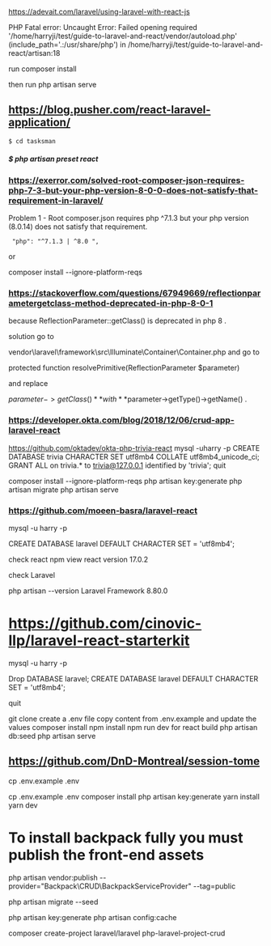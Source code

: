 https://adevait.com/laravel/using-laravel-with-react-js


PHP Fatal error:  Uncaught Error: Failed opening required '/home/harryji/test/guide-to-laravel-and-react/vendor/autoload.php' (include_path='.:/usr/share/php') in /home/harryji/test/guide-to-laravel-and-react/artisan:18

run 
composer install

then 
run php artisan serve



## https://blog.pusher.com/react-laravel-application/


    $ cd tasksman
#####    $ php artisan preset react


### https://exerror.com/solved-root-composer-json-requires-php-7-3-but-your-php-version-8-0-0-does-not-satisfy-that-requirement-in-laravel/
Problem 1
    - Root composer.json requires php ^7.1.3 but your php version (8.0.14) does not satisfy that requirement.


     "php": "^7.1.3 | ^8.0 ",
  
or 

composer install --ignore-platform-reqs


### https://stackoverflow.com/questions/67949669/reflectionparametergetclass-method-deprecated-in-php-8-0-1


because ReflectionParameter::getClass() is deprecated in php 8 .

solution go to

vendor\laravel\framework\src\Illuminate\Container\Container.php
and go to

protected function resolvePrimitive(ReflectionParameter $parameter)

and replace

$parameter->getClass()** with **$parameter->getType()->getName() .


### https://developer.okta.com/blog/2018/12/06/crud-app-laravel-react
https://github.com/oktadev/okta-php-trivia-react
mysql -uharry -p
CREATE DATABASE trivia CHARACTER SET utf8mb4 COLLATE utf8mb4_unicode_ci;
GRANT ALL on trivia.* to trivia@127.0.0.1 identified by 'trivia';
quit


composer install --ignore-platform-reqs
php artisan key:generate
php artisan migrate
php artisan serve


### https://github.com/moeen-basra/laravel-react

mysql -u harry -p


CREATE DATABASE laravel DEFAULT CHARACTER SET = 'utf8mb4';


check react 
npm view react version
17.0.2

check Laravel

php artisan --version
Laravel Framework 8.80.0


# https://github.com/cinovic-llp/laravel-react-starterkit

mysql -u harry -p

Drop DATABASE laravel;
CREATE DATABASE laravel DEFAULT CHARACTER SET = 'utf8mb4';

quit

git clone
create a .env file copy content from .env.example and update the values
composer install
npm install
npm run dev for react build
php artisan db:seed
php artisan serve


## https://github.com/DnD-Montreal/session-tome

cp .env.example .env 

cp .env.example .env
composer install
php artisan key:generate
yarn install
yarn dev
# To install backpack fully you must publish the front-end assets
php artisan vendor:publish --provider="Backpack\CRUD\BackpackServiceProvider" --tag=public


php artisan migrate --seed


php artisan key:generate
php artisan config:cache


composer create-project laravel/laravel php-laravel-project-crud